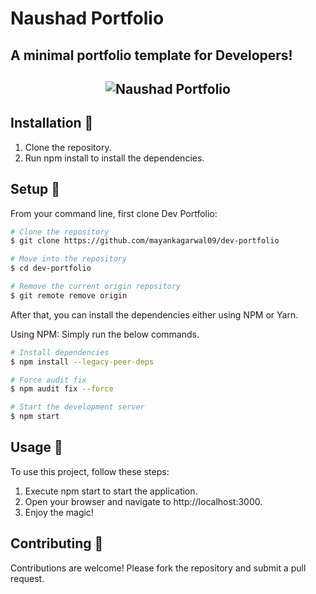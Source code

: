 # Naushad Portfolio  

## A minimal portfolio template for Developers!

<h2 align="center">
  <img src="http://localhost:3000/images/projects/naushad-portfolio-poster.png" alt="Naushad Portfolio" />
  <br>
</h2>

## Installation 🔧

1. Clone the repository.
2. Run npm install to install the dependencies.

## Setup 🔧

From your command line, first clone Dev Portfolio:

```bash
# Clone the repository
$ git clone https://github.com/mayankagarwal09/dev-portfolio

# Move into the repository
$ cd dev-portfolio

# Remove the current origin repository
$ git remote remove origin
```

After that, you can install the dependencies either using NPM or Yarn.

Using NPM: Simply run the below commands.

```bash
# Install dependencies
$ npm install --legacy-peer-deps

# Force audit fix
$ npm audit fix --force

# Start the development server
$ npm start
```

## Usage 🔧

To use this project, follow these steps:

1. Execute npm start to start the application.
2. Open your browser and navigate to http://localhost:3000.
3. Enjoy the magic!

## Contributing 🔧

Contributions are welcome! Please fork the repository and submit a pull request.

